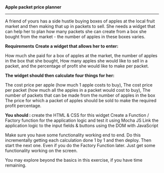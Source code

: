 <strong>Apple packet price planner</strong>
_____________________________________________________________________________

A friend of yours has a side hustle buying boxes of apples at the local fruit market and then making that up in packets to sell. She needs a widget that can help her to plan how many packets she can create from a box she bought from the market - the number of apples in these boxes varies.

<strong>Requirements</strong>
<strong>Create a widget that allows her to enter:</strong>

How much she paid for a box of apples at the market,
the number of apples in the box that she bought,
How many apples she would like to sell in a packet,
and the percentage of profit she would like to make per packet.

<strong>The widget should then calculate four things for her:</strong>

The cost price per apple (how much 1 apple costs to buy),
The cost price per packet (how much all the apples in a packet would cost to buy),
The number of packets that can be made from the number of apples in the box
The price for which a packet of apples should be sold to make the required profit percentage.  


<strong>You should : </strong>
create the HTML & CSS for this widget
Create a Function / Factory function for the application logic and test it using Mocha JS
Link the application logic to the input fields & buttons using the DOM with JavaScript

Make sure you have some functionality working end to end. Do this incrementally getting each calculation done 1 by 1 and then deploy. Then start the next one. Even if you do the Factory Function later. Just get some functionality working on the screen.

You may explore beyond the basics in this exercise, if you have time remaining.
